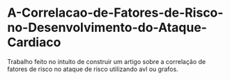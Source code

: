 # A-Correlacao-de-Fatores-de-Risco-no-Desenvolvimento-do-Ataque-Cardiaco
Trabalho feito no intuito de construir um artigo sobre a correlação de fatores de risco no ataque de risco utilizando avl ou grafos.
